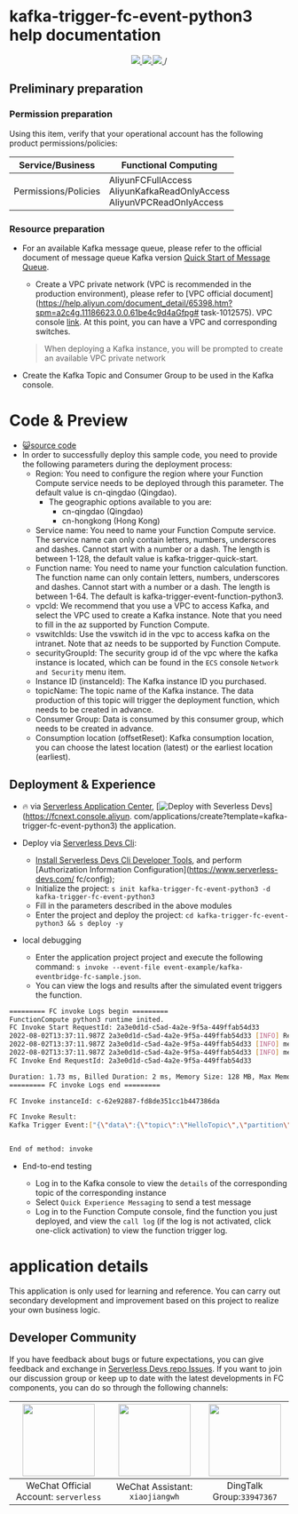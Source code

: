# kafka-trigger-fc-event-python3 help documentation

<p align="center" class="flex justify-center">
    <a href="https://www.serverless-devs.com" class="ml-1">
    <img src="http://editor.devsapp.cn/icon?package=kafka-producer-fc-event-python3&type=packageType">
  </a>
  <a href="http://www.devsapp.cn/details.html?name=kafka-producer-fc-event-python3" class="ml-1">
    <img src="http://editor.devsapp.cn/icon?package=kafka-producer-fc-event-python3&type=packageVersion">
  </a>
  <a href="http://www.devsapp.cn/details.html?name=kafka-producer-fc-event-python3" class="ml-1">
    <img src="http://editor.devsapp.cn/icon?package=kafka-producer-fc-event-python3&type=packageDownload">
  </a>/
</p>


## Preliminary preparation

### Permission preparation

Using this item, verify that your operational account has the following product permissions/policies:


| Service/Business     | Functional Computing                                         |
| -------------------- | ------------------------------------------------------------ |
| Permissions/Policies | AliyunFCFullAccess<br/>AliyunKafkaReadOnlyAccess<br/>AliyunVPCReadOnlyAccess |


### Resource preparation

  * For an available Kafka message queue, please refer to the official document of message queue Kafka version [Quick Start of Message Queue](https://help.aliyun.com/document_detail/99949.html).

    - Create a VPC private network (VPC is recommended in the production environment), please refer to [VPC official document](https://help.aliyun.com/document_detail/65398.htm?spm=a2c4g.11186623.0.0.61be4c9d4aGfpg# task-1012575). VPC console [link](https://vpcnext.console.aliyun.com/). At this point, you can have a VPC and corresponding switches.

    > When deploying a Kafka instance, you will be prompted to create an available VPC private network

  * Create the Kafka Topic and Consumer Group to be used in the Kafka console.

# Code & Preview

- [ :smiley_cat:source code](https://github.com/devsapp/)
- In order to successfully deploy this sample code, you need to provide the following parameters during the deployment process:
  - Region: You need to configure the region where your Function Compute service needs to be deployed through this parameter. The default value is cn-qingdao (Qingdao).
    - The geographic options available to you are:
      - cn-qingdao (Qingdao)
      - cn-hongkong (Hong Kong)
  - Service name: You need to name your Function Compute service. The service name can only contain letters, numbers, underscores and dashes. Cannot start with a number or a dash. The length is between 1-128, the default value is kafka-trigger-quick-start.
  - Function name: You need to name your function calculation function. The function name can only contain letters, numbers, underscores and dashes. Cannot start with a number or a dash. The length is between 1-64. The default is kafka-trigger-event-function-python3.
  - vpcId: We recommend that you use a VPC to access Kafka, and select the VPC used to create a Kafka instance. Note that you need to fill in the az supported by Function Compute.
  - vswitchIds: Use the vswitch id in the vpc to access kafka on the intranet. Note that az needs to be supported by Function Compute.
  - securityGroupId: The security group id of the vpc where the kafka instance is located, which can be found in the `ECS` console `Network and Security` menu item.
  - Instance ID (instanceId): The Kafka instance ID you purchased.
  - topicName: The topic name of the Kafka instance. The data production of this topic will trigger the deployment function, which needs to be created in advance.
  - Consumer Group: Data is consumed by this consumer group, which needs to be created in advance.
  - Consumption location (offsetReset): Kafka consumption location, you can choose the latest location (latest) or the earliest location (earliest).

</codepre>

<deploy>

## Deployment & Experience

<appcenter>

- :fire: via [Serverless Application Center](https://fcnext.console.aliyun.com/applications/create?template=kafka-trigger-fc-event-python3),
   [![Deploy with Severless Devs](https://img.alicdn.com/imgextra/i1/O1CN01w5RFbX1v45s8TIXPz_!!6000000006118-55-tps-95-28.svg)](https://fcnext.console.aliyun. com/applications/create?template=kafka-trigger-fc-event-python3) the application.

</appcenter>

- Deploy via [Serverless Devs Cli](https://www.serverless-devs.com/serverless-devs/install):

  - [Install Serverless Devs Cli Developer Tools](https://www.serverless-devs.com/serverless-devs/install), and perform [Authorization Information Configuration](https://www.serverless-devs.com/ fc/config);
  - Initialize the project: `s init kafka-trigger-fc-event-python3 -d kafka-trigger-fc-event-python3`
  - Fill in the parameters described in the above modules
  - Enter the project and deploy the project: `cd kafka-trigger-fc-event-python3 && s deploy -y`
- local debugging
  - Enter the application project project and execute the following command: `s invoke --event-file event-example/kafka-eventbridge-fc-sample.json`.
  - You can view the logs and results after the simulated event triggers the function.

```bash
========= FC invoke Logs begin =========
FunctionCompute python3 runtime inited.
FC Invoke Start RequestId: 2a3e0d1d-c5ad-4a2e-9f5a-449ffab54d33
2022-08-02T13:37:11.987Z 2a3e0d1d-c5ad-4a2e-9f5a-449ffab54d33 [INFO] Receive kafka whole message:["{\"data\":{\"topic\":\"HelloTopic\",\"partition\":9,\"offset\":3,\"timestamp\":1659346376797,\"headers\":{\"headers\":[],\"isReadOnly\":false},\"value\":\"b\\u0027{\\\\n    \\\"Test\\\": \\\"TestKafkaEBtrigger\\\"\\\\n}\\u0027\"},\"id\":\"1cb591f9-987e-41d9-b974-0342e9acb90a\",\"source\":\"acs:alikafka\",\"specversion\":\"1.0\",\"type\":\"alikafka:Topic:Message\",\"datacontenttype\":\"application/json; charset\\u003dutf-8\",\"time\":\"2022-08-01T09:32:56.797Z\",\"subject\":\"acs:alikafka:alikafka_pre-cn-7pp2t2jwj001:topic:HelloTopic\",\"aliyunaccountid\":\"1938858730552836\"}"]
2022-08-02T13:37:11.987Z 2a3e0d1d-c5ad-4a2e-9f5a-449ffab54d33 [INFO] message topic:HelloTopic
2022-08-02T13:37:11.987Z 2a3e0d1d-c5ad-4a2e-9f5a-449ffab54d33 [INFO] message value:b'{\n    "Test": "TestKafkaEBtrigger"\n}'
FC Invoke End RequestId: 2a3e0d1d-c5ad-4a2e-9f5a-449ffab54d33

Duration: 1.73 ms, Billed Duration: 2 ms, Memory Size: 128 MB, Max Memory Used: 22.55 MB
========= FC invoke Logs end =========

FC Invoke instanceId: c-62e92887-fd8de351cc1b447386da

FC Invoke Result:
Kafka Trigger Event:["{\"data\":{\"topic\":\"HelloTopic\",\"partition\":9,\"offset\":3,\"timestamp\":1659346376797,\"headers\":{\"headers\":[],\"isReadOnly\":false},\"value\":\"b\\u0027{\\\\n    \\\"Test\\\": \\\"TestKafkaEBtrigger\\\"\\\\n}\\u0027\"},\"id\":\"1cb591f9-987e-41d9-b974-0342e9acb90a\",\"source\":\"acs:alikafka\",\"specversion\":\"1.0\",\"type\":\"alikafka:Topic:Message\",\"datacontenttype\":\"application/json; charset\\u003dutf-8\",\"time\":\"2022-08-01T09:32:56.797Z\",\"subject\":\"acs:alikafka:alikafka_pre-cn-7pp2t2jwj001:topic:HelloTopic\",\"aliyunaccountid\":\"1938858730552836\"}"]


End of method: invoke
```



- End-to-end testing

  - Log in to the Kafka console to view the `details` of the corresponding topic of the corresponding instance
  - Select `Quick Experience Messaging` to send a test message
  - Log in to the Function Compute console, find the function you just deployed, and view the `call log` (if the log is not activated, click one-click activation) to view the function trigger log.

  

</deploy>

<appdetail id="flushContent">

# application details



This application is only used for learning and reference. You can carry out secondary development and improvement based on this project to realize your own business logic.



</appdetail>

<devgroup>

## Developer Community

If you have feedback about bugs or future expectations, you can give feedback and exchange in [Serverless Devs repo Issues](https://github.com/serverless-devs/serverless-devs/issues). If you want to join our discussion group or keep up to date with the latest developments in FC components, you can do so through the following channels:

<p align="center">

| <img src="https://serverless-article-picture.oss-cn-hangzhou.aliyuncs.com/1635407298906_20211028074819117230.png" width="130px" > | <img src="https://serverless-article-picture.oss-cn-hangzhou.aliyuncs.com/1635407044136_20211028074404326599.png" width="130px" > | <img src="https://serverless-article-picture.oss-cn-hangzhou.aliyuncs.com/1635407252200_20211028074732517533.png" width="130px" > |
| ------------------------------------------------------------ | ------------------------------------------------------------ | ------------------------------------------------------------ |
| <center>WeChat Official Account: `serverless`</center>       | <center>WeChat Assistant: `xiaojiangwh`</center>             | <center>DingTalk Group:`33947367`</center>                   |

</p>

</devgroup>

